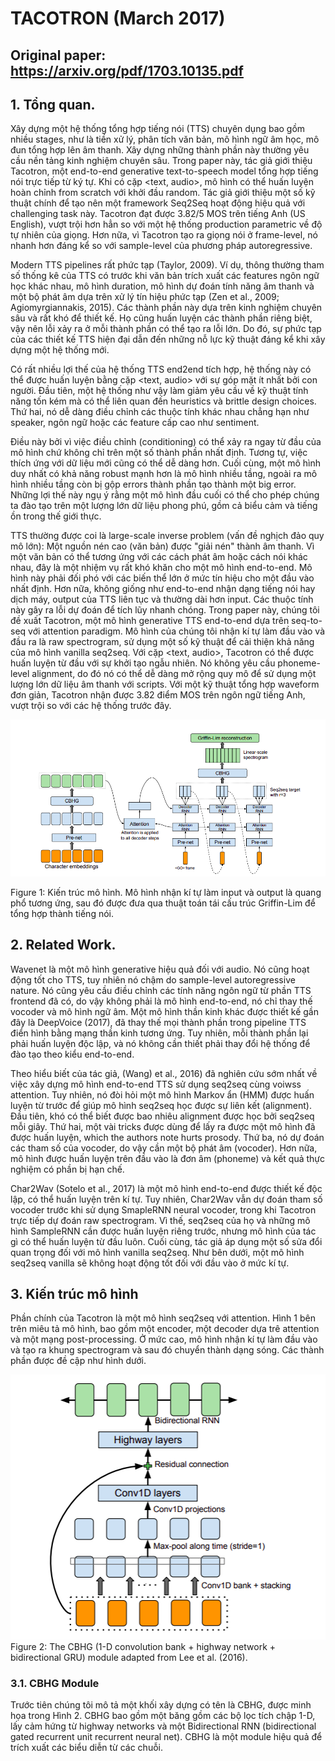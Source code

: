 # TACOTRON (March 2017)

## Original paper: https://arxiv.org/pdf/1703.10135.pdf

## 1. Tổng quan.

Xây dựng một hệ thống tổng hợp tiếng nói (TTS) chuyên dụng bao gồm nhiều stages, như là tiền xử lý, phân tích văn bản, mô hình ngữ âm học, mô đun tổng hợp lên âm thanh. Xây dựng những thành phần này thường yêu cầu nền tảng kinh nghiệm chuyên sâu. Trong paper này, tác giả giới thiệu Tacotron, một end-to-end generative text-to-speech model tổng hợp tiếng nói trực tiếp từ ký tự. Khi có cặp <text, audio>, mô hình có thể huấn luyện hoàn chỉnh from scratch với khởi đầu random. Tác giả giới thiệu một số kỹ thuật chính để tạo nên một framework Seq2Seq hoạt động hiệu quả với challenging task này. Tacotron đạt được 3.82/5 MOS trên tiếng Anh (US English), vượt trội hơn hẳn so với một hệ thống production parametric về độ tự nhiên của giọng. Hơn nữa, vì Tacotron tạo ra giọng nói ở frame-level, nó nhanh hơn đáng kể so với sample-level của phương pháp autoregressive.

Modern TTS pipelines rất phức tạp (Taylor, 2009). Ví dụ, thông thường tham số thống kê của TTS có trước khi văn bản trích xuất các features ngôn ngữ học khác nhau, mô hình duration, mô hình dự đoán tính năng âm thanh và một bộ phát âm dựa trên xử lý tín hiệu phức tạp (Zen
et al., 2009; Agiomyrgiannakis, 2015). Các thành phần này dựa trên kinh nghiệm chuyên sâu và rất khó để thiết kế. Họ cũng huấn luyện các thành phần riêng biệt, vậy nên lỗi xảy ra ở mỗi thành phần có thể tạo ra lỗi lớn. 
Do đó, sự phức tạp của các thiết kế TTS hiện đại dẫn đến những nỗ lực kỹ thuật đáng kể khi xây dựng một hệ thống mới.

Có rất nhiều lợi thế của hệ thống TTS end2end tích hợp, hệ thống này có thể được huấn luyện bằng cặp <text, audio> với sự góp mặt ít nhất bởi con người. Đầu tiên, một hệ thống như vậy làm giảm yêu cầu về kỹ thuật tính năng tốn kém mà có thể liên quan đến heuristics và brittle design choices. Thứ hai, nó dễ dàng điều chỉnh các thuộc tính khác nhau chẳng hạn như speaker, ngôn ngữ hoặc các feature cấp cao như sentiment.

Điều này bởi vì việc điều chỉnh (conditioning) có thể xảy ra ngay từ đầu của mô hình chứ không chỉ trên một số thành phần nhất định. Tương tự, việc thích ứng với dữ liệu mới cũng có thể dễ dàng hơn. Cuối cùng, một mô hình duy nhất có khả năng robust mạnh hơn là mô hình nhiều tầng, ngoài ra mô hình nhiều tầng còn bị gộp errors thành phần tạo thành một big error. Những lợi thế này ngụ ý rằng một mô hình đầu cuối có thể cho phép chúng ta đào tạo trên một lượng lớn dữ liệu phong phú, gồm cả biểu cảm và tiếng ồn trong thế giới thực.

TTS thường được coi là large-scale inverse problem (vấn đề nghịch đảo quy mô lớn): Một nguồn nén cao (văn bản) được "giải nén" thành âm thanh. Vì một văn bản có thể tương ứng với các cách phát âm hoặc cách nói khác nhau, đây là một nhiệm vụ rất khó khăn cho một mô hình end-to-end. Mô hình này phải đối phó với các biến thể lớn ở mức tín hiệu cho một đầu vào nhất định.
Hơn nữa, không giống như end-to-end nhận dạng tiếng nói hay dịch máy, output của TTS liên tục và thường dài hơn input. Các thuộc tính này gây ra lỗi dự đoán để tích lũy nhanh chóng. Trong paper này, chúng tôi đề xuất Tacotron, một mô hình generative TTS end-to-end dựa trên seq-to-seq với attention paradigm. Mô hình của chúng tôi nhận kí tự làm đầu vào và đầu ra là raw spectrogram, sử dụng một số kỹ thuật để cải thiện khả năng của mô hình vanilla seq2seq. Với cặp <text, audio>, Tacotron có thể được huấn luyện từ đầu với sự khởi tạo ngẫu nhiên. Nó không yêu cầu phoneme-level alignment, do đó nó có thể dễ dàng mở rộng quy mô để sử dụng một lượng lớn dữ liệu âm thanh với scripts. Với một kỹ thuật tổng hợp waveform đơn giản, Tacotron nhận được 3.82 điểm MOS trên ngôn ngữ tiếng Anh, vượt trội so với các hệ thống trước đây.

![Image](images/tacotron-pic1.png)

Figure 1: Kiến trúc mô hình. Mô hình nhận kí tự làm input và output là quang phổ tương ứng, sau đó được đưa qua thuật toán tái cấu trúc Griffin-Lim để tổng hợp thành tiếng nói.

## 2. Related Work.

Wavenet là một mô hình generative hiệu quả đối với audio. Nó cũng hoạt động tốt cho TTS, tuy nhiên nó chậm do sample-level autoregressive nature. Nó cũng yêu cầu điều chỉnh các tính năng ngôn ngữ từ phần TTS frontend đã có, do vậy không phải là mô hình end-to-end, nó chỉ thay thế vocoder và mô hình ngữ âm. Một mô hình thần kinh khác được thiết kế gần đây là DeepVoice (2017), đã thay thế mọi thành phần trong pipeline TTS điển hình bằng mạng thần kinh tương ứng. Tuy nhiên, mỗi thành phần lại phải huấn luyện độc lập, và nó không cần thiết phải thay đổi hệ thống để đào tạo theo kiểu end-to-end.

Theo hiểu biết của tác giả, (Wang) et al., 2016) đã nghiên cứu sớm nhất về việc xây dựng mô hình end-to-end TTS sử dụng seq2seq cùng voiwss attention. Tuy nhiên, nó đòi hỏi một mô hình Markov ẩn (HMM) được huấn luyện từ trước để giúp mô hình seq2seq học được sự liên kết (alignment). Đầu tiên, khó có thể biết được bao nhiêu alignment được học bởi seq2seq mỗi giây. Thứ hai, một vài tricks được dùng để lấy ra được một mô hình đã được huấn luyện, which the authors note hurts prosody. Thứ ba, nó dự đoán các tham số của vocoder, do vậy cần một bộ phát âm (vocoder). Hơn nữa, mô hình được huấn luyện trên đầu vào là đơn âm (phoneme) và kết quả thực nghiệm có phần bị hạn chế. 

Char2Wav (Sotelo et al., 2017) là một mô hình end-to-end được thiết kế độc lập, có thể huấn luyện trên kí tự. Tuy nhiên, Char2Wav vẫn dự đoán tham số vocoder trước khi sử dụng SmapleRNN neural vocoder, trong khi Tacotron trực tiếp dự đoán raw spectrogram. Vì thế, seq2seq của họ và những mô hình SampleRNN cần được huấn luyện riêng trước, nhưng mô hình của tác gì có thể huấn luyện từ đầu luôn. Cuối cùng, tác giả áp dụng một số sửa đổi quan trọng đối với mô hình vanilla seq2seq. Như bên dưới, một mô hình seq2seq vanilla sẽ không hoạt động tốt đối với đầu vào ở mức kí tự.

## 3. Kiến trúc mô hình

Phần chính của Tacotron là một mô hình seq2seq với attention. Hình 1 bên trên miêu tả mô hình, bao gồm một encoder, một decoder dựa trê attention và một mạng post-processing. Ở mức cao, mô hình nhận kí tự làm đầu vào và tạo ra khung spectrogram và sau đó chuyển thành dạng sóng. Các thành phần được đề cập như hình dưới.

![Image](images/figure2_tacotron.png)
Figure 2: The CBHG (1-D convolution bank + highway network + bidirectional GRU) module
adapted from Lee et al. (2016).

### 3.1. CBHG Module

Trước tiên chúng tôi mô tả một khối xây dựng có tên là CBHG, được minh họa trong Hình 2. CBHG bao gồm một băng gồm các bộ lọc tích chập 1-D, lấy cảm hứng từ highway networks và một Bidirectional RNN (bidirectional gated recurrent unit recurrent neural net). CBHG là một module hiệu quả để trích xuất các biểu diễn từ các chuỗi.